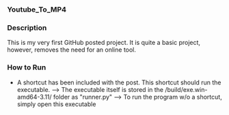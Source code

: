 ﻿### Youtube_To_MP4 ###
 
 ### Description ###
 This is my very first GitHub posted project. It is quite a basic project, however, removes the need for an online tool.
 
 ### How to Run ###
 - A shortcut has been included with the post. This shortcut should run the executable.
        --> The executable itself is stored in the /build/exe.win-amd64-3.11/ folder as "runner.py"
        --> To run the program w/o a shortcut, simply open this executable
